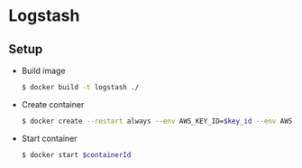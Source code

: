 # Logstash

## Setup
 * Build image
 
    ```sh
    $ docker build -t logstash ./
    ```
 * Create container
 
    ```sh
    $ docker create --restart always --env AWS_KEY_ID=$key_id --env AWS_KEY_SECRET=$key_secret --add-host=es-host:$host $imageId
    ```
 * Start container
 
    ```sh
    $ docker start $containerId
    ```
